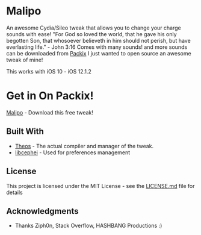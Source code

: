 # Malipo
An awesome Cydia/Sileo tweak that allows you to change your charge sounds with ease! 
"For God so loved the world, that he gave his only begotten Son, that whosoever believeth in him should not perish, but have everlasting life." - John 3:16
Comes with many sounds! and more sounds can be downloaded from [Packix](https://repo.packix.com)
I just wanted to open source an awesome tweak of mine!

This works with iOS 10 - iOS 12.1.2

# Get in On Packix!

[Malipo](https://repo.packix.com/package/com.ikilledappl3.malipo/) - Download this free tweak!

## Built With

* [Theos](https://github.com/theos/theos) - The actual compiler and manager of the tweak.
* [libcephei](https://github.com/hbang/libcephei) - Used for preferences management

## License

This project is licensed under the MIT License - see the [LICENSE.md](LICENSE.md) file for details

## Acknowledgments

* Thanks Ziph0n, Stack Overflow, HASHBANG Productions :)
